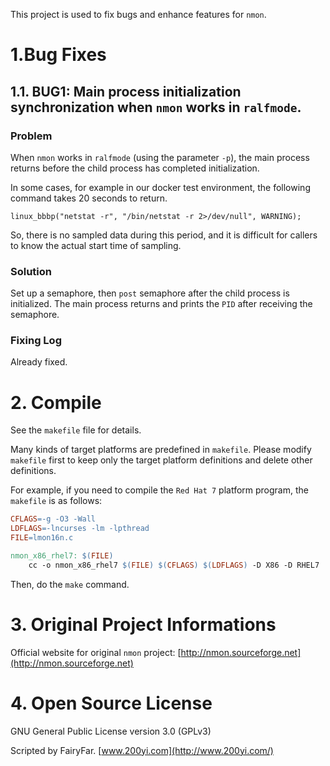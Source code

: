 This project is used to fix bugs and enhance features for `nmon`.

# 1.Bug Fixes

## 1.1. BUG1: Main process initialization synchronization when `nmon` works in `ralfmode`.

### Problem

When `nmon` works in `ralfmode` (using the parameter `-p`), the main process returns before the child process has completed initialization.

In some cases, for example in our docker test environment, the following command takes 20 seconds to return.

```
linux_bbbp("netstat -r", "/bin/netstat -r 2>/dev/null", WARNING);
```

So, there is no sampled data during this period, and it is difficult for callers to know the actual start time of sampling.

### Solution

Set up a semaphore, then `post` semaphore after the child process is initialized. The main process returns and prints the `PID` after receiving the semaphore.

### Fixing Log

Already fixed.

# 2. Compile

See the `makefile` file for details.

Many kinds of target platforms are predefined in `makefile`. Please modify `makefile` first to keep only the target platform definitions and delete other definitions.

For example, if you need to compile the `Red Hat 7` platform program, the `makefile` is as follows:

```makefile
CFLAGS=-g -O3 -Wall
LDFLAGS=-lncurses -lm -lpthread
FILE=lmon16n.c

nmon_x86_rhel7: $(FILE)
	cc -o nmon_x86_rhel7 $(FILE) $(CFLAGS) $(LDFLAGS) -D X86 -D RHEL7
```

Then, do the `make` command.

# 3. Original Project Informations

Official website for original `nmon` project: [http://nmon.sourceforge.net](http://nmon.sourceforge.net)

# 4. Open Source License

GNU General Public License version 3.0 (GPLv3)

Scripted by FairyFar. [www.200yi.com](http://www.200yi.com/)
